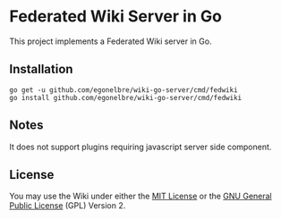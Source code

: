 # Federated Wiki Server in Go

This project implements a Federated Wiki server in Go.

## Installation

    go get -u github.com/egonelbre/wiki-go-server/cmd/fedwiki
    go install github.com/egonelbre/wiki-go-server/cmd/fedwiki

## Notes

It does not support plugins requiring javascript server side component.

## License

You may use the Wiki under either the
[MIT License](https://github.com/egonelbre/wiki-go-server/LICENSE-MIT) or the 
[GNU General Public License](https://github.com/egonelbre/wiki-go-server/LICENSE-GPL) (GPL) Version 2.